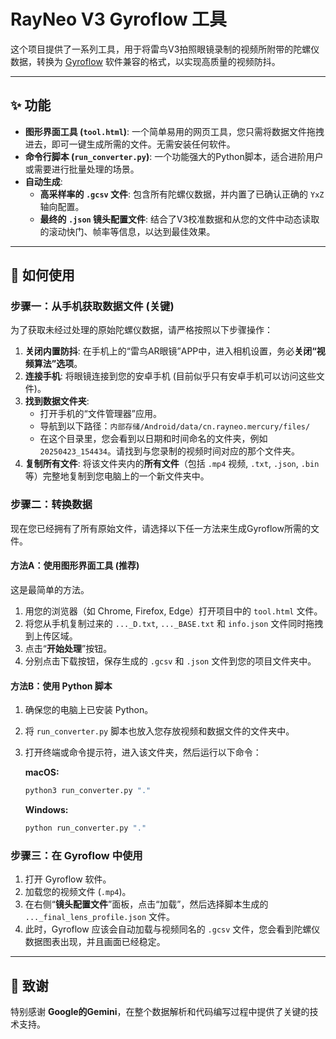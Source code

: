 # RayNeo V3 Gyroflow 工具

这个项目提供了一系列工具，用于将雷鸟V3拍照眼镜录制的视频所附带的陀螺仪数据，转换为 [Gyroflow](https://gyroflow.xyz/) 软件兼容的格式，以实现高质量的视频防抖。

---

## ✨ 功能

- **图形界面工具 (`tool.html`)**: 一个简单易用的网页工具，您只需将数据文件拖拽进去，即可一键生成所需的文件。无需安装任何软件。
- **命令行脚本 (`run_converter.py`)**: 一个功能强大的Python脚本，适合进阶用户或需要进行批量处理的场景。
- **自动生成**:
    - **高采样率的 `.gcsv` 文件**: 包含所有陀螺仪数据，并内置了已确认正确的 `YxZ` 轴向配置。
    - **最终的 `.json` 镜头配置文件**: 结合了V3校准数据和从您的文件中动态读取的滚动快门、帧率等信息，以达到最佳效果。

---

## 🚀 如何使用

### 步骤一：从手机获取数据文件 (关键)

为了获取未经过处理的原始陀螺仪数据，请严格按照以下步骤操作：

1.  **关闭内置防抖**: 在手机上的“雷鸟AR眼镜”APP中，进入相机设置，务必**关闭“视频算法”选项**。
2.  **连接手机**: 将眼镜连接到您的安卓手机 (目前似乎只有安卓手机可以访问这些文件)。
3.  **找到数据文件夹**:
    - 打开手机的“文件管理器”应用。
    - 导航到以下路径：`内部存储/Android/data/cn.rayneo.mercury/files/`
    - 在这个目录里，您会看到以日期和时间命名的文件夹，例如 `20250423_154434`。请找到与您录制的视频时间对应的那个文件夹。
4.  **复制所有文件**: 将该文件夹内的**所有文件**（包括 `.mp4` 视频, `.txt`, `.json`, `.bin`等）完整地复制到您电脑上的一个新文件夹中。

### 步骤二：转换数据

现在您已经拥有了所有原始文件，请选择以下任一方法来生成Gyroflow所需的文件。

#### **方法A：使用图形界面工具 (推荐)**

这是最简单的方法。

1.  用您的浏览器（如 Chrome, Firefox, Edge）打开项目中的 `tool.html` 文件。
2.  将您从手机复制过来的 `..._D.txt`, `..._BASE.txt` 和 `info.json` 文件同时拖拽到上传区域。
3.  点击“**开始处理**”按钮。
4.  分别点击下载按钮，保存生成的 `.gcsv` 和 `.json` 文件到您的项目文件夹中。

#### **方法B：使用 Python 脚本**

1.  确保您的电脑上已安装 Python。
2.  将 `run_converter.py` 脚本也放入您存放视频和数据文件的文件夹中。
3.  打开终端或命令提示符，进入该文件夹，然后运行以下命令：

    **macOS:**
    ```bash
    python3 run_converter.py "."
    ```

    **Windows:**
    ```bash
    python run_converter.py "."
    ```

### 步骤三：在 Gyroflow 中使用

1.  打开 Gyroflow 软件。
2.  加载您的视频文件 (`.mp4`)。
3.  在右侧“**镜头配置文件**”面板，点击“加载”，然后选择脚本生成的 `..._final_lens_profile.json` 文件。
4.  此时，Gyroflow 应该会自动加载与视频同名的 `.gcsv` 文件，您会看到陀螺仪数据图表出现，并且画面已经稳定。

---

## 🙏 致谢

特别感谢 **Google的Gemini**，在整个数据解析和代码编写过程中提供了关键的技术支持。
